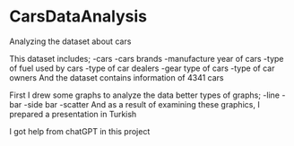 # CarsDataAnalysis
Analyzing the dataset about cars

This dataset includes;
-cars
-cars brands
-manufacture year of cars
-type of fuel used by cars
-type of car dealers
-gear type of cars
-type of car owners
And the dataset contains information of 4341 cars

First I drew some graphs to analyze the data better
types of graphs;
-line
-bar
-side bar 
-scatter
And as a result of examining these graphics, I prepared a presentation in Turkish

I got help from chatGPT in this project
